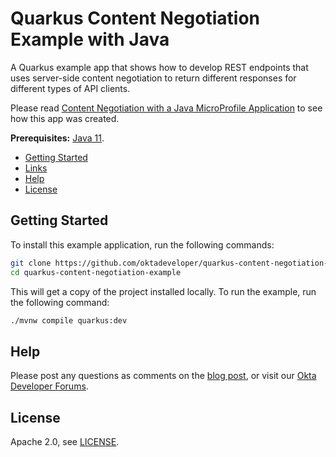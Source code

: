 # Quarkus Content Negotiation Example with Java

A Quarkus example app that shows how to develop REST endpoints that uses server-side content negotiation to return
different responses for different types of API clients.

Please read [Content Negotiation with a Java MicroProfile Application][blog] to see how this app was created.

**Prerequisites:** [Java 11](https://adoptopenjdk.net/).

* [Getting Started](#getting-started)
* [Links](#links)
* [Help](#help)
* [License](#license)

## Getting Started

To install this example application, run the following commands:

```bash
git clone https://github.com/oktadeveloper/quarkus-content-negotiation-example.git
cd quarkus-content-negotiation-example
```

This will get a copy of the project installed locally. To run the example, run the following command:

```bash
./mvnw compile quarkus:dev
```

## Help

Please post any questions as comments on the [blog post][blog], or visit our [Okta Developer Forums](https://devforum.okta.com/).

## License

Apache 2.0, see [LICENSE](LICENSE).

[blog]: https://developer.okta.com/blog/TBD